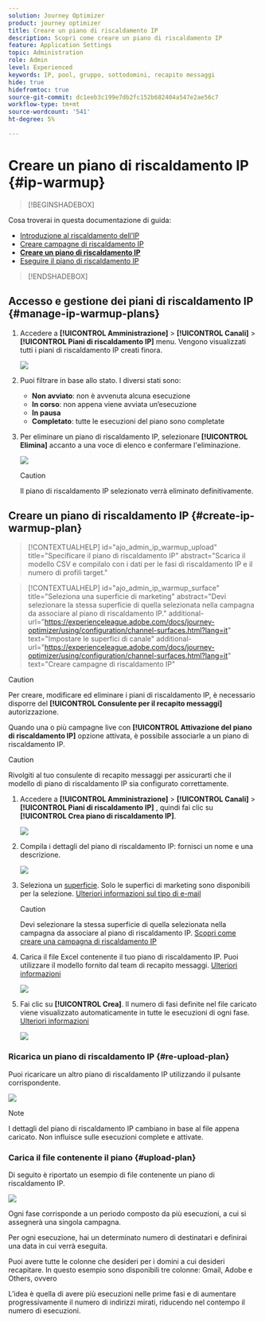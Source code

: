 ```yaml
---
solution: Journey Optimizer
product: journey optimizer
title: Creare un piano di riscaldamento IP
description: Scopri come creare un piano di riscaldamento IP
feature: Application Settings
topic: Administration
role: Admin
level: Experienced
keywords: IP, pool, gruppo, sottodomini, recapito messaggi
hide: true
hidefromtoc: true
source-git-commit: dc1eeb3c199e7db2fc152b682404a547e2ae56c7
workflow-type: tm+mt
source-wordcount: '541'
ht-degree: 5%

---
```


# Creare un piano di riscaldamento IP {#ip-warmup}

>[!BEGINSHADEBOX]

Cosa troverai in questa documentazione di guida:

* [Introduzione al riscaldamento dell’IP](ip-warmup-gs.md)
* [Creare campagne di riscaldamento IP](ip-warmup-campaign.md)
* **[Creare un piano di riscaldamento IP](ip-warmup-plan.md)**
* [Eseguire il piano di riscaldamento IP](ip-warmup-running.md)

>[!ENDSHADEBOX]

## Accesso e gestione dei piani di riscaldamento IP {#manage-ip-warmup-plans}

1. Accedere a **[!UICONTROL Amministrazione]** > **[!UICONTROL Canali]** > **[!UICONTROL Piani di riscaldamento IP]** menu. Vengono visualizzati tutti i piani di riscaldamento IP creati finora.

   ![](assets/ip-warmup-filter-list.png)

1. Puoi filtrare in base allo stato. I diversi stati sono:

   * **Non avviato**: non è avvenuta alcuna esecuzione
   * **In corso**: non appena viene avviata un’esecuzione <!--or is done?-->
   * **In pausa**
   * **Completato**: tutte le esecuzioni del piano sono completate

1. Per eliminare un piano di riscaldamento IP, selezionare **[!UICONTROL Elimina]** accanto a una voce di elenco e confermare l&#39;eliminazione.

   ![](assets/ip-warmup-delete-plan.png)

   >[!CAUTION]
   >
   >Il piano di riscaldamento IP selezionato verrà eliminato definitivamente.

## Creare un piano di riscaldamento IP {#create-ip-warmup-plan}

>[!CONTEXTUALHELP]
>id="ajo_admin_ip_warmup_upload"
>title="Specificare il piano di riscaldamento IP"
>abstract="Scarica il modello CSV e compilalo con i dati per le fasi di riscaldamento IP e il numero di profili target."

>[!CONTEXTUALHELP]
>id="ajo_admin_ip_warmup_surface"
>title="Seleziona una superficie di marketing"
>abstract="Devi selezionare la stessa superficie di quella selezionata nella campagna da associare al piano di riscaldamento IP."
>additional-url="https://experienceleague.adobe.com/docs/journey-optimizer/using/configuration/channel-surfaces.html?lang=it" text="Impostare le superfici di canale"
>additional-url="https://experienceleague.adobe.com/docs/journey-optimizer/using/configuration/channel-surfaces.html?lang=it" text="Creare campagne di riscaldamento IP"

>[!CAUTION]
>
>Per creare, modificare ed eliminare i piani di riscaldamento IP, è necessario disporre del **[!UICONTROL Consulente per il recapito messaggi]** autorizzazione.
<!--Learn more on managing [!DNL Journey Optimizer] users' access rights in [this section](../administration/permissions-overview.md).-->

Quando una o più campagne live con **[!UICONTROL Attivazione del piano di riscaldamento IP]** opzione attivata, è possibile associarle a un piano di riscaldamento IP.

>[!CAUTION]
>
>Rivolgiti al tuo consulente di recapito messaggi per assicurarti che il modello di piano di riscaldamento IP sia configurato correttamente. <!--TBC-->

1. Accedere a **[!UICONTROL Amministrazione]** > **[!UICONTROL Canali]** > **[!UICONTROL Piani di riscaldamento IP]** , quindi fai clic su **[!UICONTROL Crea piano di riscaldamento IP]**.

   ![](assets/ip-warmup-create-plan.png)

1. Compila i dettagli del piano di riscaldamento IP: fornisci un nome e una descrizione.

   ![](assets/ip-warmup-plan-details.png)

1. Seleziona un [superficie](channel-surfaces.md). Solo le superfici di marketing sono disponibili per la selezione. [Ulteriori informazioni sul tipo di e-mail](../email/email-settings.md#email-type)

   >[!CAUTION]
   >
   >Devi selezionare la stessa superficie di quella selezionata nella campagna da associare al piano di riscaldamento IP. [Scopri come creare una campagna di riscaldamento IP](#create-ip-warmup-campaign)

1. Carica il file Excel contenente il tuo piano di riscaldamento IP<!--which formats are allowed?-->. Puoi utilizzare il modello fornito dal team di recapito messaggi.<!--TBC?--> [Ulteriori informazioni](#upload-plan)
   <!--
    You can also download the Excel template from the [!DNL Journey Optimizer] user interface and upload it after filling it with the IP warmup details.-->

   ![](assets/ip-warmup-upload-success.png)

1. Fai clic su **[!UICONTROL Crea]**. Il numero di fasi definite nel file caricato viene visualizzato automaticamente in tutte le esecuzioni di ogni fase. [Ulteriori informazioni](#upload-plan)

   ![](assets/ip-warmup-plan-phases.png)

### Ricarica un piano di riscaldamento IP {#re-upload-plan}

Puoi ricaricare un altro piano di riscaldamento IP utilizzando il pulsante corrispondente.

![](assets/ip-warmup-re-upload-plan.png)

>[!NOTE]
>
>I dettagli del piano di riscaldamento IP cambiano in base al file appena caricato. Non influisce sulle esecuzioni complete e attivate.

### Carica il file contenente il piano {#upload-plan}

Di seguito è riportato un esempio di file contenente un piano di riscaldamento IP.

![](assets/ip-warmup-sample-file.png)

Ogni fase corrisponde a un periodo composto da più esecuzioni, a cui si assegnerà una singola campagna.

Per ogni esecuzione, hai un determinato numero di destinatari e definirai una data in cui verrà eseguita.

Puoi avere tutte le colonne che desideri per i domini a cui desideri recapitare. In questo esempio sono disponibili tre colonne: Gmail, Adobe e Others, ovvero

L’idea è quella di avere più esecuzioni nelle prime fasi e di aumentare progressivamente il numero di indirizzi mirati, riducendo nel contempo il numero di esecuzioni.
